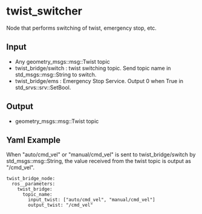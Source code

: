 # twist_switcher
Node that performs switching of twist, emergency stop, etc.

## Input
- Any geometry_msgs::msg::Twist topic
- twist_bridge/switch : twist switching topic. Send topic name in std_msgs::msg::String to switch.
- twist_bridge/ems : Emergency Stop Service. Output 0 when True in std_srvs::srv::SetBool.
## Output
- geometry_msgs::msg::Twist topic

## Yaml Example
When "auto/cmd_vel" or "manual/cmd_vel" is sent to twist_bridge/switch by std_msgs::msg::String, the value received from the twist topic is output as "/cmd_vel".
```
twist_bridge_node:
  ros__parameters:
    twist_bridge:
      topic_name:
        input_twist: ["auto/cmd_vel", "manual/cmd_vel"]
        output_twist: "/cmd_vel"
```